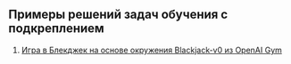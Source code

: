 ## Примеры решений задач обучения с подкреплением

1. [Игра в Блекджек на основе окружения Blackjack-v0 из OpenAI Gym](https://github.com/naidenovaleksei/rl/tree/master/blackjack)